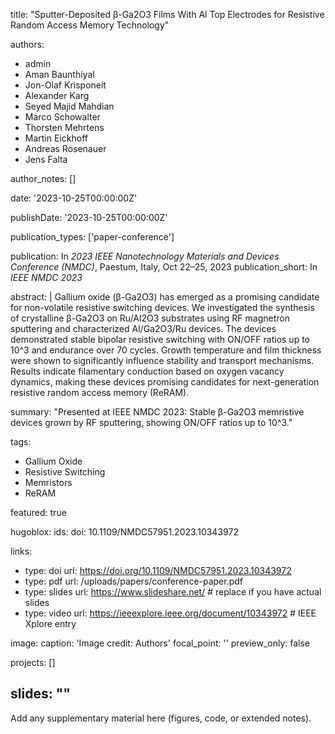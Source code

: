title: "Sputter-Deposited β-Ga2O3 Films With Al Top Electrodes for Resistive Random Access Memory Technology"

authors:
  - admin
  - Aman Baunthiyal
  - Jon-Olaf Krisponeit
  - Alexander Karg
  - Seyed Majid Mahdian
  - Marco Schowalter
  - Thorsten Mehrtens
  - Martin Eickhoff
  - Andreas Rosenauer
  - Jens Falta

author_notes: []

date: '2023-10-25T00:00:00Z'

publishDate: '2023-10-25T00:00:00Z'

publication_types: ['paper-conference']

publication: In *2023 IEEE Nanotechnology Materials and Devices Conference (NMDC)*, Paestum, Italy, Oct 22–25, 2023
publication_short: In *IEEE NMDC 2023*

abstract: |
  Gallium oxide (β-Ga2O3) has emerged as a promising candidate for non-volatile resistive switching devices. We investigated the synthesis of crystalline β-Ga2O3 on Ru/Al2O3 substrates using RF magnetron sputtering and characterized Al/Ga2O3/Ru devices. The devices demonstrated stable bipolar resistive switching with ON/OFF ratios up to 10^3 and endurance over 70 cycles. Growth temperature and film thickness were shown to significantly influence stability and transport mechanisms. Results indicate filamentary conduction based on oxygen vacancy dynamics, making these devices promising candidates for next-generation resistive random access memory (ReRAM).

summary: "Presented at IEEE NMDC 2023: Stable β-Ga2O3 memristive devices grown by RF sputtering, showing ON/OFF ratios up to 10^3."

tags:
  - Gallium Oxide
  - Resistive Switching
  - Memristors
  - ReRAM

featured: true

hugoblox:
  ids:
    doi: 10.1109/NMDC57951.2023.10343972

links:
  - type: doi
    url: https://doi.org/10.1109/NMDC57951.2023.10343972
  - type: pdf
    url: /uploads/papers/conference-paper.pdf
  - type: slides
    url: https://www.slideshare.net/  # replace if you have actual slides
  - type: video
    url: https://ieeexplore.ieee.org/document/10343972  # IEEE Xplore entry

image:
  caption: 'Image credit: Authors'
  focal_point: ''
  preview_only: false

projects: []

slides: ""
---

Add any supplementary material here (figures, code, or extended notes).
